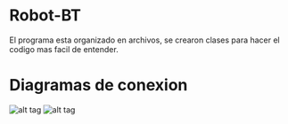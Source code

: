 # Robot-BT
El programa esta organizado en archivos, se crearon clases para hacer el codigo mas facil de entender.

# Diagramas de conexion
![alt tag](https://github.com/TalosElectronics1/Robot-BT/blob/master/Diagramas/Conexion_BT_bb.png?raw=true)
![alt tag](https://github.com/TalosElectronics1/Robot-BT/blob/master/Diagramas/Conexion_Puente_H_bb.png?raw=true)
